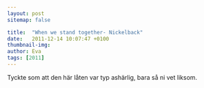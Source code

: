```yaml
---
layout: post
sitemap: false

title:  "When we stand together- Nickelback"
date:   2011-12-14 10:07:47 +0100
thumbnail-img: 
author: Eva
tags: [2011]
---
```


Tyckte som att den här låten var typ ashärlig, bara så ni vet liksom.

